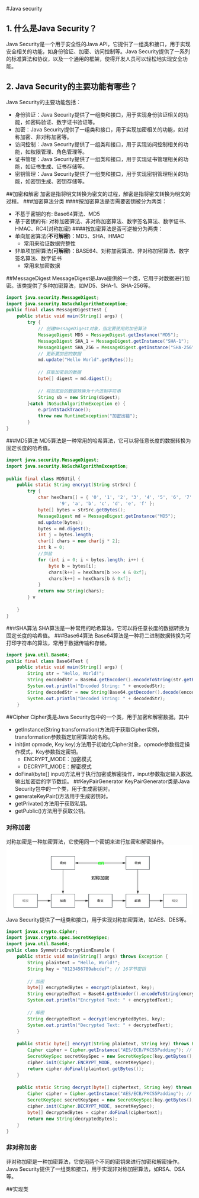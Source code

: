 #Java security
## 1. 什么是Java Security？
Java Security是一个用于安全性的Java API，它提供了一组类和接口，用于实现安全相关的功能，如身份验证、加密、访问控制等。Java Security提供了一系列的标准算法和协议，以及一个通用的框架，使得开发人员可以轻松地实现安全功能。

## 2. Java Security的主要功能有哪些？
Java Security的主要功能包括：

- 身份验证：Java Security提供了一组类和接口，用于实现身份验证相关的功能，如密码验证、数字证书验证等。
- 加密：Java Security提供了一组类和接口，用于实现加密相关的功能，如对称加密、非对称加密等。
- 访问控制：Java Security提供了一组类和接口，用于实现访问控制相关的功能，如权限管理、角色管理等。
- 证书管理：Java Security提供了一组类和接口，用于实现证书管理相关的功能，如证书生成、证书存储等。
- 密钥管理：Java Security提供了一组类和接口，用于实现密钥管理相关的功能，如密钥生成、密钥存储等。

##加密和解密
加密是指将明文转换为密文的过程，解密是指将密文转换为明文的过程。
###加密算法分类
####按加密算法是否需要密钥被分为两类：
* 不基于密钥的有: Base64算法、MD5
* 基于密钥的有: 对称加密算法、非对称加密算法、数字签名算法、数字证书、HMAC、RC4(对称加密)
####按加密算法是否可逆被分为两类：
* 单向加密算法(**不可解密**)：MD5、SHA、HMAC
  * 常用来验证数据完整性
* 非单项加密算法(**可解密**)：BASE64、对称加密算法、非对称加密算法、数字签名算法、数字证书
  * 常用来加密数据

##MessageDigest
MessageDigest是Java提供的一个类，它用于对数据进行加密。该类提供了多种加密算法，如MD5、SHA-1、SHA-256等。
```java
import java.security.MessageDigest;
import java.security.NoSuchAlgorithmException;
public final class MessageDigestTest {
    public static void main(String[] args) {
        try {
            // 创建MessageDigest对象，指定要使用的加密算法
            MessageDigest MD5 = MessageDigest.getInstance("MD5");
            MessageDigest SHA_1 = MessageDigest.getInstance("SHA-1");
            MessageDigest SHA_256 = MessageDigest.getInstance("SHA-256");
            // 更新要加密的数据
            md.update("Hello World".getBytes());

            // 获取加密后的数据
            byte[] digest = md.digest();

            // 将加密后的数据转换为十六进制字符串
            String sb = new String(digest);
        }catch (NoSuchAlgorithmException e) {
            e.printStackTrace();
            throw new RuntimeException("加密出错");
        }
}
```
###MD5算法
MD5算法是一种常用的哈希算法，它可以将任意长度的数据转换为固定长度的哈希值。
```java
import java.security.MessageDigest;
import java.security.NoSuchAlgorithmException;

public final class MD5Util {
    public static String encrypt(String strSrc) {
        try {
            char hexChars[] = { '0', '1', '2', '3', '4', '5', '6', '7', '8',
                    '9', 'a', 'b', 'c', 'd', 'e', 'f' };
            byte[] bytes = strSrc.getBytes();
            MessageDigest md = MessageDigest.getInstance("MD5");
            md.update(bytes);
            bytes = md.digest();
            int j = bytes.length;
            char[] chars = new char[j * 2];
            int k = 0;
            //加盐
            for (int i = 0; i < bytes.length; i++) {
                byte b = bytes[i];
                chars[k++] = hexChars[b >>> 4 & 0xf];
                chars[k++] = hexChars[b & 0xf];
            }
            return new String(chars);
        } v

    }
}
```
###SHA算法
SHA算法是一种常用的哈希算法，它可以将任意长度的数据转换为固定长度的哈希值。
###Base64算法
Base64算法是一种将二进制数据转换为可打印字符串的算法，常用于数据传输和存储。
```java
import java.util.Base64;
public final class Base64Test {
    public static void main(String[] args) {
        String str = "Hello, World!";
        String encodedStr = Base64.getEncoder().encodeToString(str.getBytes());
        System.out.println("Encoded String: " + encodedStr);
        String decodedStr = new String(Base64.getDecoder().decode(encodedStr));
        System.out.println("Decoded String: " + decodedStr);
    }
```
##Cipher
Cipher类是Java Security包中的一个类，用于加密和解密数据。其中
- getInstance(String transformation)方法用于获取Cipher实例，transformation参数指定加密算法的名称。
- init(int opmode, Key key)方法用于初始化Cipher对象，opmode参数指定操作模式，Key参数指定密钥。
  -  ENCRYPT_MODE：加密模式
  -  DECRYPT_MODE：解密模式
- doFinal(byte[] input)方法用于执行加密或解密操作，input参数指定输入数据,输出加密后的字节数组。
##KeyPairGenerator
KeyPairGenerator类是Java Security包中的一个类，用于生成密钥对。
-  generateKeyPair()方法用于生成密钥对。
-  getPrivate()方法用于获取私钥。
-  getPublic()方法用于获取公钥。

### 对称加密
对称加密是一种加密算法，它使用同一个密钥来进行加密和解密操作。
![img.png](img/对称加密.png)
Java Security提供了一组类和接口，用于实现对称加密算法，如AES、DES等。
```java
import javax.crypto.Cipher;
import javax.crypto.spec.SecretKeySpec;
import java.util.Base64;
public class SymmetricEncryptionExample {
    public static void main(String[] args) throws Exception {
        String plaintext = "Hello, World!";
        String key = "0123456789abcdef"; // 16字节密钥
        
        // 加密
        byte[] encryptedBytes = encrypt(plaintext, key);
        String encryptedText = Base64.getEncoder().encodeToString(encryptedBytes);
        System.out.println("Encrypted Text: " + encryptedText);
        
        // 解密
        String decryptedText = decrypt(encryptedBytes, key);
        System.out.println("Decrypted Text: " + decryptedText);
    }
    
    public static byte[] encrypt(String plaintext, String key) throws Exception {
        Cipher cipher = Cipher.getInstance("AES/ECB/PKCS5Padding"); // 使用AES算法，ECB模式，PKCS5Padding填充方式
        SecretKeySpec secretKeySpec = new SecretKeySpec(key.getBytes(), "AES");
        cipher.init(Cipher.ENCRYPT_MODE, secretKeySpec);
        return cipher.doFinal(plaintext.getBytes());
    }
    
    public static String decrypt(byte[] ciphertext, String key) throws Exception {
        Cipher cipher = Cipher.getInstance("AES/ECB/PKCS5Padding"); // 使用AES算法，ECB模式，PKCS5Padding填充方式
        SecretKeySpec secretKeySpec = new SecretKeySpec(key.getBytes(), "AES");
        cipher.init(Cipher.DECRYPT_MODE, secretKeySpec);
        byte[] decryptedBytes = cipher.doFinal(ciphertext);
        return new String(decryptedBytes);
    }
}
```
### 非对称加密
非对称加密是一种加密算法，它使用两个不同的密钥来进行加密和解密操作。
Java Security提供了一组类和接口，用于实现非对称加密算法，如RSA、DSA等。

##实现类

